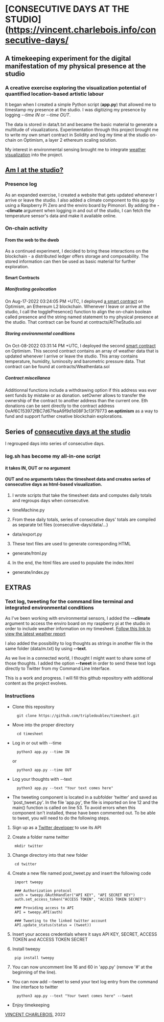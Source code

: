 # [CONSECUTIVE DAYS AT THE STUDIO](https://vincent.charlebois.info/consecutive-days/

## A timekeeping experiment for the digital manifestation of my physical presence at the studio

### A creative exercise exploring the visualization potential of quantified location-based artistic labour

It began when I created a simple Python script (**app.py**) that allowed me to timestamp my presence at the studio.
I was digitizing my presence by logging *--time IN* or *--time OUT*.

The data is stored in data/t.txt and became the basic material to generate a multitude of visualizations. Experimentation through this project brought me to write my own smart contract in Solidity and log my time at the studio on-chain on Optimism, a layer 2 ethereum scaling solution.

My interest in environmental sensing brought me to integrate [weather visualization](https://vincent.charlebois.info/weather/report.html) into the project.

## [Am I at the studio?](https://vincent.charlebois.info/am-i/)

### Presence log

As an expanded exercise, I created a website that gets updated whenever I arrive or leave the studio. I also added a climate component to this app by using a Raspberry Pi Zero and the enviro board by Pimonori. By adding the **--climate** argument when logging in and out of the studio, I can fetch the temperature sensor's data and make it available online. 

### On-chain activity

#### From the web to the dweb

As a continued experiment, I decided to bring these interactions on the blockchain - a distributed ledger offers storage and composability. The stored information can then be used as basic material for further exploration.

#### Smart Contracts

##### Manifesting geolocation

On Aug-17-2022 03:24:05 PM +UTC, I deployed [a smart contract](https://optimistic.etherscan.io/address/0xaf6c153972fbc7d67feaa9f9d1d08f3c13f79773) on Optimism, an Ethereum L2 blockchain. Whenever I leave or arrive at the studio, I call the togglePresence() function to align the on-chain boolean called presence and the string named statement to my physical presence at the studio. That contract can be found at contracts/AtTheStudio.sol 

##### Storing environmental conditions

On Oct-08-2022 03:31:14 PM +UTC, I deployed the second [smart contract](https://optimistic.etherscan.io/address/0x673acb29765fab093ddd522850f16f0b2e3d3c39) on Optimism. This second contract contains an array of weather data that is updated whenever I arrive or leave the studio. This array contains temperature, humidity, luminosity and barometric pressure data. That contract can be found at contracts/Weatherdata.sol 

##### Contract miscellanea 
Additionnal functions include a withdrawing option if this address was ever sent funds by mistake or as donation. setOwner allows to transfer the ownership of the contract to another address than the current one. Eth donations can be sent directly to the contract address 0xAf6C153972fBC7d67feaA9f9d1d08F3c13f79773 **on optimism** as a way to fund and support further creative blockchain explorations.

## Series of [consecutive days at the studio](https://vincent.charlebois.info/consecutive-days/)

I regrouped days into series of consecutive days. 

### log.sh has become my all-in-one script
#### it takes IN, OUT or no argument
#### OUT and no arguments takes the timesheet data and creates series of consecutive days as html-based visualization.

1. I wrote scripts that take the timesheet data and computes daily totals and regroups days when consecutive.
 - timeMachine.py
2. From these daily totals, series of consecutive days' totals are compiled as separate txt files (consecutive-days/data/...)
 - data/export.py
3. These text files are used to generate corresponding HTML
 - generate/html.py
4. In the end, the html files are used to populate the index.html
 - generate/index.py

## EXTRAS

### Text log, tweeting for the command line terminal and integrated environmental conditions

As I've been working with environmental sensors, I added the **--climate** argument to access the enviro board on my raspberry pi at the studio in order to include weather information on my timesheet. [Follow this link to view the latest weather report](https://vincent.charlebois.info/weather/)

I also added the possibility to log thoughts as strings in another file in the same folder (data/m.txt) by using **--text**.

As we live in a connected world, I thought I might want to share some of those thoughts.
I added the option **--tweet** in order to send these text logs directly to Twitter from my Command Line Interface. 

This is a work and progress. I will fill this github repository with additional content as the project evolves.


### Instructions

- Clone this repository

        git clone https://github.com/tripledoublev/timesheet.git

- Move into the proper directory 

        cd timesheet

- Log in or out with --time

        python3 app.py --time IN
    or

        python3 app.py --time OUT

- Log your thoughts with --text

        python3 app.py --text "Your text comes here"

- The tweeting component is located in a subfolder 'twitter' and saved as 'post_tweet.py'. 
In the file 'app.py', the file is imported on line 12 and the main() function is called on line 53. To avoid errors when this component isn't installed, these have been commented out. To be able to tweet, you will need to do the following steps.

1. Sign up as a [Twitter developer](https://developer.twitter.com/) to use its API 

2. Create a folder name twitter

        mkdir twitter

3. Change directory into that new folder 

        cd twitter

4. Create a new file named post_tweet.py and insert the following code

        import tweepy

        ### Authorization protocol
        auth = tweepy.OAuthHandler("API KEY", "API SECRET KEY")
        auth.set_access_token("ACCESS TOKEN", "ACCESS TOKEN SECRET")

        ### Providing access to API 
        API = tweepy.API(auth)

        ### Tweeting to the linked twitter account
        API.update_status(status = (tweet))

5. Insert your access credentials where it says API KEY, SECRET, ACCESS TOKEN and ACCESS TOKEN SECRET

6. Install tweepy

        pip install tweepy

7. You can now uncomment line 16 and 60 in 'app.py' (remove '#' at the beginning of the line).

- You can now add --tweet to send your text log entry from the command line interface to twitter

        python3 app.py --text "Your tweet comes here" --tweet



- Enjoy timekeeping



[VINCENT CHARLEBOIS](https://vincentcharlebois.com), 2022
